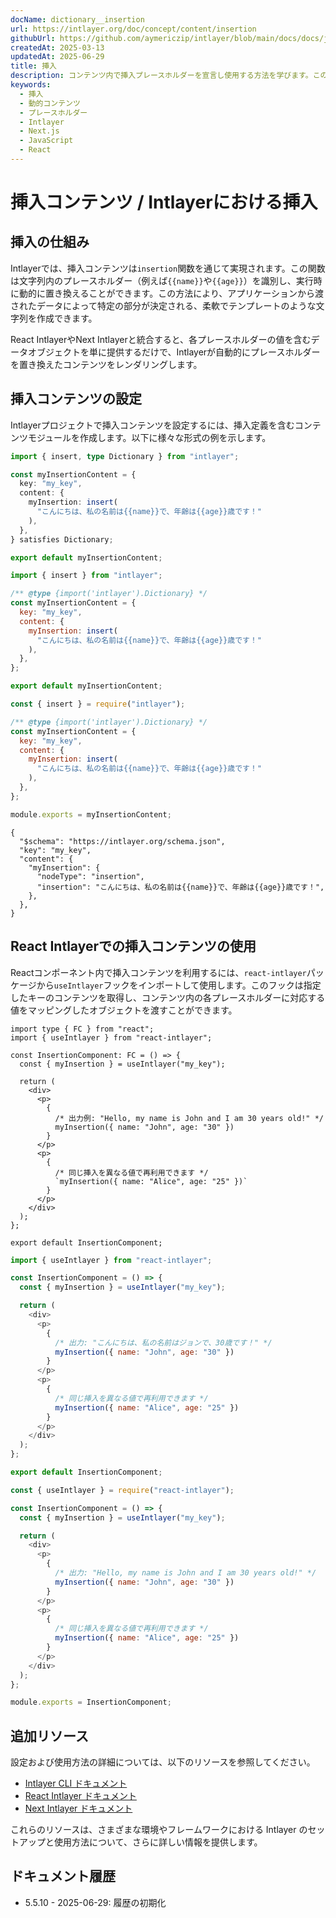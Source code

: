 ```yaml
---
docName: dictionary__insertion
url: https://intlayer.org/doc/concept/content/insertion
githubUrl: https://github.com/aymericzip/intlayer/blob/main/docs/docs/ja/dictionary/insertion.md
createdAt: 2025-03-13
updatedAt: 2025-06-29
title: 挿入
description: コンテンツ内で挿入プレースホルダーを宣言し使用する方法を学びます。このドキュメントは、事前定義されたコンテンツ構造内に動的に値を挿入する手順を案内します。
keywords:
  - 挿入
  - 動的コンテンツ
  - プレースホルダー
  - Intlayer
  - Next.js
  - JavaScript
  - React
---
```


# 挿入コンテンツ / Intlayerにおける挿入

## 挿入の仕組み

Intlayerでは、挿入コンテンツは`insertion`関数を通じて実現されます。この関数は文字列内のプレースホルダー（例えば`{{name}}`や`{{age}}`）を識別し、実行時に動的に置き換えることができます。この方法により、アプリケーションから渡されたデータによって特定の部分が決定される、柔軟でテンプレートのような文字列を作成できます。

React IntlayerやNext Intlayerと統合すると、各プレースホルダーの値を含むデータオブジェクトを単に提供するだけで、Intlayerが自動的にプレースホルダーを置き換えたコンテンツをレンダリングします。

## 挿入コンテンツの設定

Intlayerプロジェクトで挿入コンテンツを設定するには、挿入定義を含むコンテンツモジュールを作成します。以下に様々な形式の例を示します。

```typescript fileName="**/*.content.ts" contentDeclarationFormat="typescript"
import { insert, type Dictionary } from "intlayer";

const myInsertionContent = {
  key: "my_key",
  content: {
    myInsertion: insert(
      "こんにちは、私の名前は{{name}}で、年齢は{{age}}歳です！"
    ),
  },
} satisfies Dictionary;

export default myInsertionContent;
```

```javascript fileName="**/*.content.mjs" contentDeclarationFormat="esm"
import { insert } from "intlayer";

/** @type {import('intlayer').Dictionary} */
const myInsertionContent = {
  key: "my_key",
  content: {
    myInsertion: insert(
      "こんにちは、私の名前は{{name}}で、年齢は{{age}}歳です！"
    ),
  },
};

export default myInsertionContent;
```

```javascript fileName="**/*.content.cjs" contentDeclarationFormat="commonjs"
const { insert } = require("intlayer");

/** @type {import('intlayer').Dictionary} */
const myInsertionContent = {
  key: "my_key",
  content: {
    myInsertion: insert(
      "こんにちは、私の名前は{{name}}で、年齢は{{age}}歳です！"
    ),
  },
};

module.exports = myInsertionContent;
```

```json5 fileName="**/*.content.json" contentDeclarationFormat="json"
{
  "$schema": "https://intlayer.org/schema.json",
  "key": "my_key",
  "content": {
    "myInsertion": {
      "nodeType": "insertion",
      "insertion": "こんにちは、私の名前は{{name}}で、年齢は{{age}}歳です！",
    },
  },
}
```

## React Intlayerでの挿入コンテンツの使用

Reactコンポーネント内で挿入コンテンツを利用するには、`react-intlayer`パッケージから`useIntlayer`フックをインポートして使用します。このフックは指定したキーのコンテンツを取得し、コンテンツ内の各プレースホルダーに対応する値をマッピングしたオブジェクトを渡すことができます。

```tsx fileName="**/*.tsx" codeFormat="typescript"
import type { FC } from "react";
import { useIntlayer } from "react-intlayer";

const InsertionComponent: FC = () => {
  const { myInsertion } = useIntlayer("my_key");

  return (
    <div>
      <p>
        {
          /* 出力例: "Hello, my name is John and I am 30 years old!" */
          myInsertion({ name: "John", age: "30" })
        }
      </p>
      <p>
        {
          /* 同じ挿入を異なる値で再利用できます */
          `myInsertion({ name: "Alice", age: "25" })`
        }
      </p>
    </div>
  );
};

export default InsertionComponent;
```

```javascript fileName="**/*.mjx" codeFormat="esm"
import { useIntlayer } from "react-intlayer";

const InsertionComponent = () => {
  const { myInsertion } = useIntlayer("my_key");

  return (
    <div>
      <p>
        {
          /* 出力: "こんにちは、私の名前はジョンで、30歳です！" */
          myInsertion({ name: "John", age: "30" })
        }
      </p>
      <p>
        {
          /* 同じ挿入を異なる値で再利用できます */
          myInsertion({ name: "Alice", age: "25" })
        }
      </p>
    </div>
  );
};

export default InsertionComponent;
```

```javascript fileName="**/*.cjs" codeFormat="commonjs"
const { useIntlayer } = require("react-intlayer");

const InsertionComponent = () => {
  const { myInsertion } = useIntlayer("my_key");

  return (
    <div>
      <p>
        {
          /* 出力: "Hello, my name is John and I am 30 years old!" */
          myInsertion({ name: "John", age: "30" })
        }
      </p>
      <p>
        {
          /* 同じ挿入を異なる値で再利用できます */
          myInsertion({ name: "Alice", age: "25" })
        }
      </p>
    </div>
  );
};

module.exports = InsertionComponent;
```

## 追加リソース

設定および使用方法の詳細については、以下のリソースを参照してください。

- [Intlayer CLI ドキュメント](https://github.com/aymericzip/intlayer/blob/main/docs/docs/ja/intlayer_cli.md)
- [React Intlayer ドキュメント](https://github.com/aymericzip/intlayer/blob/main/docs/docs/ja/intlayer_with_create_react_app.md)
- [Next Intlayer ドキュメント](https://github.com/aymericzip/intlayer/blob/main/docs/docs/ja/intlayer_with_nextjs_15.md)

これらのリソースは、さまざまな環境やフレームワークにおける Intlayer のセットアップと使用方法について、さらに詳しい情報を提供します。

## ドキュメント履歴

- 5.5.10 - 2025-06-29: 履歴の初期化
